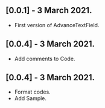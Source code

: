 ## [0.0.1] - 3 March 2021.

* First version of AdvanceTextField.

## [0.0.4] - 3 March 2021.

* Add comments to Code.

## [0.0.4] - 3 March 2021.

* Format codes.
* Add Sample.
